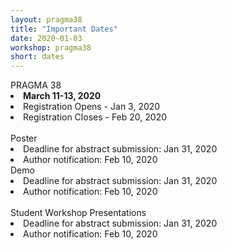 ```yaml
---
layout: pragma38
title: "Important Dates"
date: 2020-01-03
workshop: pragma38
short: dates
---
```


<div class="border38">PRAGMA 38 </div>

<li><strong>March 11-13, 2020</strong></li>
<li>Registration Opens - Jan 3, 2020</li>
<li>Registration Closes - Feb 20, 2020</li><br>

<div class="border38">Poster <!--(Chair: TBD) --></div>
<li>Deadline for abstract submission: Jan 31, 2020</li>
<li>Author notification: Feb 10, 2020</li>

<div class="border38">Demo <!--(Chair: TBD)--> </div>
<li>Deadline for abstract submission: Jan 31, 2020</li>
<li>Author notification: Feb 10, 2020</li><br>

<div class="border38">Student Workshop Presentations<!--(Chair: TBD)--> </div>
<li>Deadline for abstract submission: Jan 31, 2020</li>
<li>Author notification: Feb 10, 2020</li>
